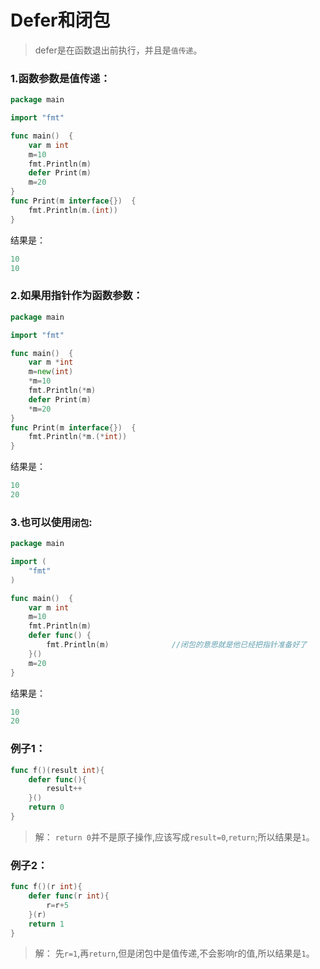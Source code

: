 # Defer和闭包
> defer是在函数退出前执行，并且是`值传递`。
### 1.函数参数是值传递：
```go
package main

import "fmt"

func main()  {
	var m int
	m=10
	fmt.Println(m)
	defer Print(m)
	m=20
}
func Print(m interface{})  {
	fmt.Println(m.(int))
}
```
结果是：
```go
10
10
```
### 2.如果用指针作为函数参数：
```go
package main

import "fmt"

func main()  {
	var m *int
	m=new(int)
	*m=10
	fmt.Println(*m)
	defer Print(m)
	*m=20
}
func Print(m interface{})  {
	fmt.Println(*m.(*int))
}
```
结果是：
```go
10
20
```
### 3.也可以使用`闭包`:
```go
package main

import (
	"fmt"
)

func main()  {
	var m int
	m=10
	fmt.Println(m)
	defer func() {
		fmt.Println(m)				//闭包的意思就是他已经把指针准备好了
	}()
	m=20
}
```
结果是：
```go
10
20
```
### 例子1：
```go
func f()(result int){
	defer func(){
		result++
	}()
	return 0
}
```
> 解：
`return 0`并不是原子操作,应该写成`result=0`,`return`;所以结果是`1`。

### 例子2：
```go
func f()(r int){
	defer func(r int){
		r=r+5
	}(r)
	return 1
}
```
> 解：
先`r=1`,再`return`,但是闭包中是值传递,不会影响r的值,所以结果是`1`。

